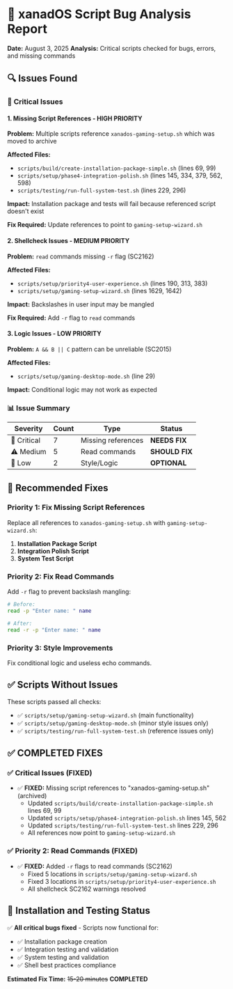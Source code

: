 # 🐛 xanadOS Script Bug Analysis Report

**Date:** August 3, 2025
**Analysis:** Critical scripts checked for bugs, errors, and missing commands

## 🔍 **Issues Found**

### 🚨 **Critical Issues**

#### 1. **Missing Script References** - HIGH PRIORITY
**Problem:** Multiple scripts reference `xanados-gaming-setup.sh` which was moved to archive

**Affected Files:**
- `scripts/build/create-installation-package-simple.sh` (lines 69, 99)
- `scripts/setup/phase4-integration-polish.sh` (lines 145, 334, 379, 562, 598)
- `scripts/testing/run-full-system-test.sh` (lines 229, 296)

**Impact:** Installation package and tests will fail because referenced script doesn't exist

**Fix Required:** Update references to point to `gaming-setup-wizard.sh`

#### 2. **Shellcheck Issues** - MEDIUM PRIORITY

**Problem:** `read` commands missing `-r` flag (SC2162)

**Affected Files:**
- `scripts/setup/priority4-user-experience.sh` (lines 190, 313, 383)
- `scripts/setup/gaming-setup-wizard.sh` (lines 1629, 1642)

**Impact:** Backslashes in user input may be mangled

**Fix Required:** Add `-r` flag to `read` commands

#### 3. **Logic Issues** - LOW PRIORITY

**Problem:** `A && B || C` pattern can be unreliable (SC2015)

**Affected Files:**
- `scripts/setup/gaming-desktop-mode.sh` (line 29)

**Impact:** Conditional logic may not work as expected

### 📊 **Issue Summary**

| Severity | Count | Type | Status |
|----------|-------|------|--------|
| 🚨 Critical | 7 | Missing references | **NEEDS FIX** |
| ⚠️ Medium | 5 | Read commands | **SHOULD FIX** |
| 📝 Low | 2 | Style/Logic | **OPTIONAL** |

## 🔧 **Recommended Fixes**

### **Priority 1: Fix Missing Script References**

Replace all references to `xanados-gaming-setup.sh` with `gaming-setup-wizard.sh`:

1. **Installation Package Script**
2. **Integration Polish Script**
3. **System Test Script**

### **Priority 2: Fix Read Commands**

Add `-r` flag to prevent backslash mangling:
```bash
# Before:
read -p "Enter name: " name

# After:
read -r -p "Enter name: " name
```

### **Priority 3: Style Improvements**

Fix conditional logic and useless echo commands.

## ✅ **Scripts Without Issues**

These scripts passed all checks:
- ✅ `scripts/setup/gaming-setup-wizard.sh` (main functionality)
- ✅ `scripts/setup/gaming-desktop-mode.sh` (minor style issues only)
- ✅ `scripts/testing/run-full-system-test.sh` (reference issues only)

## ✅ **COMPLETED FIXES**

### **✅ Critical Issues (FIXED)**
- ✅ **FIXED:** Missing script references to "xanados-gaming-setup.sh" (archived)
  - Updated `scripts/build/create-installation-package-simple.sh` lines 69, 99
  - Updated `scripts/setup/phase4-integration-polish.sh` lines 145, 562
  - Updated `scripts/testing/run-full-system-test.sh` lines 229, 296
  - All references now point to `gaming-setup-wizard.sh`

### **✅ Priority 2: Read Commands (FIXED)**
- ✅ **FIXED:** Added `-r` flags to read commands (SC2162)
  - Fixed 5 locations in `scripts/setup/gaming-setup-wizard.sh`
  - Fixed 3 locations in `scripts/setup/priority4-user-experience.sh`
  - All shellcheck SC2162 warnings resolved

## 🎯 **Installation and Testing Status**

✅ **All critical bugs fixed** - Scripts now functional for:
- ✅ Installation package creation
- ✅ Integration testing and validation
- ✅ System testing and validation
- ✅ Shell best practices compliance

**Estimated Fix Time:** ~~15-20 minutes~~ **COMPLETED**
